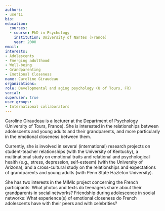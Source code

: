```yaml
---
authors:
- user11
bio: 
education:
  courses:
  - course: PhD in Psychology
    institution: University of Nantes (France)
    year: 2000
email:
interests:
- Adolescents
- Emerging adulthood
- Well-being
- Grandparenting
- Emotional Closeness
name: Caroline Giraudeau
organizations:
role: Developmental and aging psychology (U of Tours, FR)
social:
superuser: true
user_groups:
- International collaborators
---
```


Caroline Giraudeau is a lecturer at the Department of Psychology (University of Tours, France). She is interested in the relationships between adolescents and young adults and their grandparents, and more particularly in the emotional closeness between them.

Currently, she is involved in several (international) research projects on student-teacher relationships (with the University of Kentucky), a multinational study on emotional traits and relational and psychological health (e.g., stress, depression, self-esteem) (with the University of Arizona), and a cross-cultural study on the relationships and expectations of grandparents and young adults (with Penn State Hazleton University).

She has two interests in the MIMIc project concerning the French participants: What photos and texts do teenagers share about their grandparents in social networks? Friendship during adolescence in social networks: What experience(s) of emotional closeness do French adolescents have with their peers and with celebrities?
